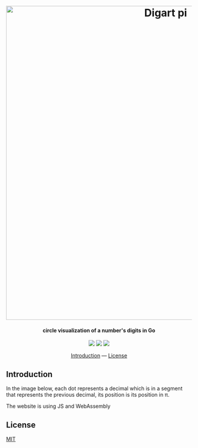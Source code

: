 <h1 align="center">
  <br>
  <img src="https://i.imgur.com/7MQg7EH.jpg" alt="Digart pi" width="850">
  <br>
</h1>

<h4 align="center">circle visualization of a number's digits in Go</h4>

<p align="center">
  <a href="https://goreportcard.com/report/github.com/hugolgst/digart"><img src="https://goreportcard.com/badge/github.com/hugolgst/digart"></a>
  <a href="https://travis-ci.org/hugolgst/digart"><img src="https://travis-ci.org/hugolgst/digart.svg?branch=master"></a>
  <a href="https://app.netlify.com/sites/digart/deploys"><img src="https://api.netlify.com/api/v1/badges/7742e0dd-4f03-4c5e-a5bf-3342219f8e0f/deploy-status"></a>
</p>

<p align="center">
  <a href="#introduction">Introduction</a> —
  <a href="#license">License</a>
</p>

## Introduction
In the image below, each dot represents a decimal which is in a segment that represents the previous decimal, its position is its position in π.

The website is using JS and WebAssembly

## License
[MIT](https://github.com/hugolgst/digart/blob/master/LICENSE)
